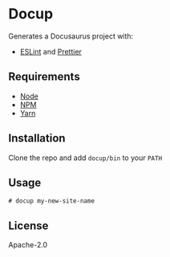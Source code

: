 # Docup

Generates a Docusaurus project with:

- [ESLint](https://eslint.org/) and [Prettier](https://prettier.io/)

## Requirements

- [Node](https://nodejs.org/)
- [NPM](https://npmjs.com)
- [Yarn](https://yarnpkg.com/en/docs/install)

## Installation

Clone the repo and add `docup/bin` to your `PATH`

## Usage

```
# docup my-new-site-name
```

## License

Apache-2.0
